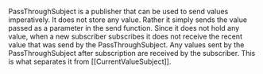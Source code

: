 PassThroughSubject is a publisher that can be used to send values imperatively. 
It does not store any value. 
Rather it simply sends the value passed as a parameter in the send function. 
Since it does not hold any value, when a new subscriber subscribes it does not receive the recent value that was send by the PassThroughSubject.
Any values sent by the PassThroughSubject after subscription are received by the subscriber.
This is what separates it from [[CurrentValueSubject]].
